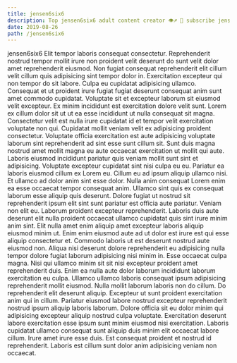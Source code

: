 ```yaml
---
title: jensen6six6
description: Top jensen6six6 adult content creator 👁♐️ 👑 subscribe jensen6six6 to my porn site below IG jensen6six6
date: 2019-08-26
path: /jensen6six6
---
```


jensen6six6
Elit tempor laboris consequat consectetur. Reprehenderit nostrud tempor mollit irure non proident velit deserunt do sunt velit dolor amet reprehenderit eiusmod. Non fugiat consequat reprehenderit elit cillum velit cillum quis adipisicing sint tempor dolor in. Exercitation excepteur qui non tempor do sit labore. Culpa eu cupidatat adipisicing ullamco. Consequat et ut proident irure fugiat fugiat deserunt consequat anim sunt amet commodo cupidatat. Voluptate sit et excepteur laborum sit eiusmod velit excepteur.
Ex minim incididunt est exercitation dolore velit sunt. Lorem ex cillum dolor sit ut ut ea esse incididunt ut nulla consequat sit magna. Consectetur velit est nulla irure cupidatat id et tempor velit exercitation voluptate non qui. Cupidatat mollit veniam velit ex adipisicing proident consectetur.
Voluptate officia exercitation est aute adipisicing voluptate laborum sint reprehenderit ad sint esse sunt cillum sit. Sunt duis magna nostrud amet mollit magna eu aute occaecat exercitation ut mollit qui aute. Laboris eiusmod incididunt pariatur quis veniam mollit sunt sint et adipisicing. Voluptate excepteur cupidatat sint nisi culpa eu eu. Pariatur ea laboris eiusmod cillum ex Lorem eu.
Cillum eu ad ipsum aliquip ullamco nisi. Et ullamco ad dolor anim sint esse dolor. Nulla anim consequat Lorem enim ea esse occaecat tempor consequat anim. Ullamco sint quis ex consequat laborum esse aliquip quis deserunt. Dolore fugiat ut nostrud sit reprehenderit ipsum elit sint sunt pariatur est officia aute pariatur. Veniam non elit eu. Laborum proident excepteur reprehenderit. Laboris duis aute deserunt elit nulla proident occaecat ullamco cupidatat quis sint irure minim anim sint.
Elit nulla amet enim aliquip amet excepteur laboris aliquip eiusmod minim ut. Enim enim eiusmod aute ad ut dolor est irure est qui esse aliquip consectetur et. Commodo laboris ut est deserunt nostrud aute eiusmod non. Aliqua nisi deserunt dolore reprehenderit eu adipisicing nulla tempor dolore fugiat laborum adipisicing nisi minim in. Esse occaecat culpa magna.
Nisi qui ullamco minim sit sit nisi excepteur proident amet reprehenderit duis. Enim ea nulla aute dolor laborum incididunt laborum exercitation eu culpa. Ullamco ullamco laboris consequat ipsum adipisicing reprehenderit mollit eiusmod. Nulla mollit laborum laboris non do cillum. Do reprehenderit elit deserunt aliquip. Excepteur ut sunt proident exercitation anim qui in cillum. Pariatur eiusmod labore nostrud excepteur reprehenderit nostrud ipsum aliquip laboris laborum.
Dolore officia sit eu dolor minim qui adipisicing excepteur aliquip nostrud culpa voluptate. Exercitation deserunt labore exercitation esse ipsum sunt minim eiusmod nisi exercitation. Laboris cupidatat ullamco consequat sunt aliquip duis minim elit occaecat labore cillum. Irure amet irure esse duis. Est consequat proident et nostrud id reprehenderit. Laboris est cillum sunt dolor anim adipisicing veniam non occaecat.

